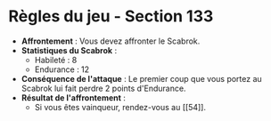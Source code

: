 # Règles du jeu - Section 133

- **Affrontement** : Vous devez affronter le Scabrok.
- **Statistiques du Scabrok** :
  - Habileté : 8
  - Endurance : 12
- **Conséquence de l'attaque** : Le premier coup que vous portez au Scabrok lui fait perdre 2 points d'Endurance.
- **Résultat de l'affrontement** : 
  - Si vous êtes vainqueur, rendez-vous au [[54]].